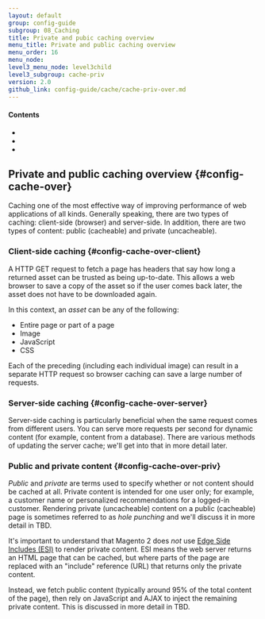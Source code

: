```yaml
---
layout: default
group: config-guide
subgroup: 08_Caching
title: Private and pubic caching overview
menu_title: Private and public caching overview
menu_order: 16
menu_node: 
level3_menu_node: level3child
level3_subgroup: cache-priv
version: 2.0
github_link: config-guide/cache/cache-priv-over.md
---
```


#### Contents
*	[]()
*	[]()
*	[]()

## Private and public caching overview {#config-cache-over}
Caching one of the most effective way of improving performance of web applications of all kinds. Generally speaking, there are two types of caching: client-side (browser) and server-side. In addition, there are two types of content: public (cacheable) and private (uncacheable).

### Client-side caching {#config-cache-over-client}
A HTTP GET request to fetch a page has headers that say how long a returned asset can be trusted as being up-to-date. This allows a web browser to save a copy of the asset so if the user comes back later, the asset does not have to be downloaded again. 

In this context, an *asset* can be any of the following:

*	Entire page or part of a page
*	Image
*	JavaScript
*	CSS

Each of the preceding (including each individual image) can result in a separate HTTP request so browser caching can save a large number of requests.

### Server-side caching {#config-cache-over-server}
Server-side caching is particularly beneficial when the same request comes from different users. You can serve more requests per second for dynamic content (for example, content from a database). There are various methods of updating the server cache; we'll get into that in more detail later.

### Public and private content {#config-cache-over-priv}
*Public* and *private* are terms used to specify whether or not content should be cached at all. Private content is intended for one user only; for example, a customer name or personalized recommendations for a logged-in customer. Rendering private (uncacheable) content on a public (cacheable) page is sometimes referred to as *hole punching* and we'll discuss it in more detail in TBD.

It's important to understand that Magento 2 does *not* use [Edge Side Includes (ESI)](https://en.wikipedia.org/wiki/Edge_Side_Includes) to render private content. ESI means the web server returns an HTML page that can be cached, but where parts of the page are replaced with an "include" reference (URL) that returns only the private content.

Instead, we fetch public content (typically around 95% of the total content of the page), then rely on JavaScript and AJAX to inject the remaining private content. This is discussed in more detail in TBD.